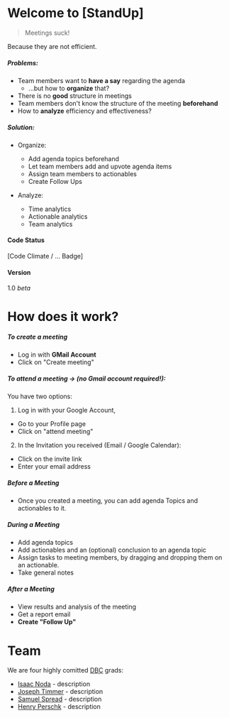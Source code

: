 # Welcome to [StandUp]
> Meetings suck!

Because they are not efficient.

##### Problems:
* Team members want to **have a say** regarding the agenda
  * ...but how to **organize** that?
* There is no **good** structure in meetings
* Team members don't know the structure of the meeting **beforehand**
* How to **analyze** efficiency and effectiveness?

##### Solution:
* Organize:
  * Add agenda topics beforehand
  * Let team members add and upvote agenda items
  * Assign team members to actionables
  * Create Follow Ups
  
* Analyze:
  * Time analytics
  * Actionable analytics
  * Team analytics

#### Code Status
[Code Climate / ... Badge]

#### Version
1.0 _beta_

# How does it work?

##### To create a meeting

* Log in with **GMail Account**
* Click on "Create meeting"
        
##### To attend a meeting -> (no Gmail account required!):

You have two options:

1. Log in with your Google Account,
  * Go to your Profile page
  * Click on "attend meeting"

2. In the Invitation you received (Email / Google Calendar):
  * Click on the invite link
  * Enter your email address

##### Before a Meeting
* Once you created a meeting, you can add agenda Topics and actionables to it.

##### During a Meeting
* Add agenda topics
* Add actionables and an (optional) conclusion to an agenda topic
* Assign tasks to meeting members, by dragging and dropping them on an actionable.
* Take general notes

##### After a Meeting
* View results and analysis of the meeting
* Get a report email
* **Create "Follow Up"**

# Team

We are four highly comitted [DBC](http://devbootcamp.com/) grads:

* [Isaac Noda](https://www.linkedin.com/profile/view?id=344664589) - description
* [Joseph Timmer](https://www.linkedin.com/in/jtimmer89) - description
* [Samuel Spread](https://plus.google.com/117925567488555774987/) - description
* [Henry Perschk](https://www.linkedin.com/profile/view?id=76929566) - description
